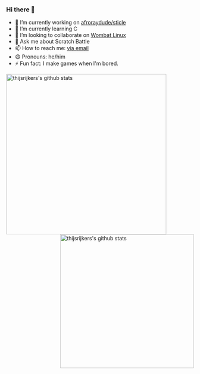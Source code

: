 ### Hi there 👋

<!--
**afroraydude/afroraydude** is a ✨ _special_ ✨ repository because its `README.md` (this file) appears on your GitHub profile.

- 🤔 I’m looking for help with ...
-->

- 🔭 I’m currently working on [afroraydude/sticle](https://github.com/afroraydude/sticle)
- 🌱 I’m currently learning C
- 👯 I’m looking to collaborate on [Wombat Linux](https://wombatlinux.org)
- 💬 Ask me about Scratch Battle
- 📫 How to reach me: [via email](mailto:afroraydude@protonmail.org)
- 😄 Pronouns: he/him
- ⚡ Fun fact: I make games when I'm bored.

<img align="left" width="430" height="auto" alt="thijsrijkers's github stats" src="https://github-readme-stats.vercel.app/api?username=afroraydude&amp;show_icons=true&amp;theme=algolia&amp;count_private=true&amp;include_all_commits=true" data-canonical-src="https://github-readme-stats.vercel.app/api?username=afroraydude&amp;show_icons=true&amp;theme=algolia&amp;count_private=true&amp;include_all_commits=true">

<img align="right" width="359" height="auto" alt="thijsrijkers's github stats" src="https://github-readme-stats.vercel.app/api/top-langs/?username=afroraydude&exclude_repo=2D-Souls&layout=compact&amp;show_icons=true&amp;theme=algolia" data-canonical-src="https://github-readme-stats.vercel.app/api?username=afroraydude&amp;show_icons=true&amp;theme=algolia&amp;count_private=true&amp;include_all_commits=true">
